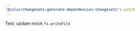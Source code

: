 ```yaml
---
'@culur/changesets-generate-dependencies-changesets': patch
---
```


Test: update mock `fs.writeFile`
